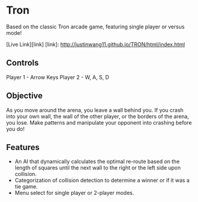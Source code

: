 # Tron
Based on the classic Tron arcade game, featuring single player or versus mode!

[Live Link][link]
[link]: http://justinwang11.github.io/TRON/html/index.html

## Controls

Player 1 - Arrow Keys
Player 2 - W, A, S, D

## Objective

As you move around the arena, you leave a wall behind you. If you crash into your
own wall, the wall of the other player, or the borders of the arena, you lose.
Make patterns and manipulate your opponent into crashing before you do!

## Features

* An AI that dynamically calculates the optimal re-route based on the length of
squares until the next wall to the right or the left side upon collision.
* Categorization of collision detection to determine a winner or if it was a tie
game.
* Menu select for single player or 2-player modes.
